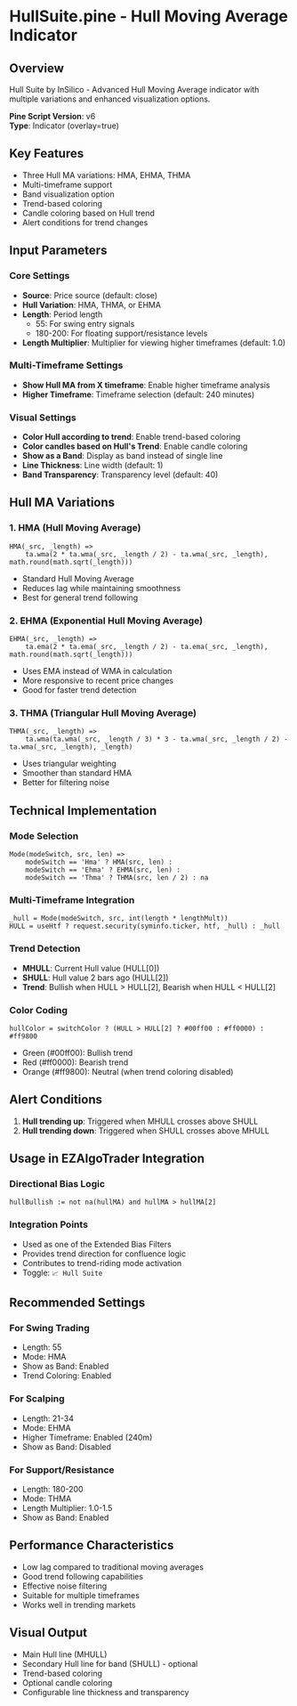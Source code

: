 # HullSuite.pine - Hull Moving Average Indicator

## Overview
Hull Suite by InSilico - Advanced Hull Moving Average indicator with multiple variations and enhanced visualization options.

**Pine Script Version**: v6  
**Type**: Indicator (overlay=true)

## Key Features
- Three Hull MA variations: HMA, EHMA, THMA
- Multi-timeframe support
- Band visualization option
- Trend-based coloring
- Candle coloring based on Hull trend
- Alert conditions for trend changes

## Input Parameters

### Core Settings
- **Source**: Price source (default: close)
- **Hull Variation**: HMA, THMA, or EHMA
- **Length**: Period length
  - 55: For swing entry signals
  - 180-200: For floating support/resistance levels
- **Length Multiplier**: Multiplier for viewing higher timeframes (default: 1.0)

### Multi-Timeframe Settings
- **Show Hull MA from X timeframe**: Enable higher timeframe analysis
- **Higher Timeframe**: Timeframe selection (default: 240 minutes)

### Visual Settings
- **Color Hull according to trend**: Enable trend-based coloring
- **Color candles based on Hull's Trend**: Enable candle coloring
- **Show as a Band**: Display as band instead of single line
- **Line Thickness**: Line width (default: 1)
- **Band Transparency**: Transparency level (default: 40)

## Hull MA Variations

### 1. HMA (Hull Moving Average)
```pine
HMA(_src, _length) =>
    ta.wma(2 * ta.wma(_src, _length / 2) - ta.wma(_src, _length), math.round(math.sqrt(_length)))
```
- Standard Hull Moving Average
- Reduces lag while maintaining smoothness
- Best for general trend following

### 2. EHMA (Exponential Hull Moving Average)
```pine
EHMA(_src, _length) =>
    ta.ema(2 * ta.ema(_src, _length / 2) - ta.ema(_src, _length), math.round(math.sqrt(_length)))
```
- Uses EMA instead of WMA in calculation
- More responsive to recent price changes
- Good for faster trend detection

### 3. THMA (Triangular Hull Moving Average)
```pine
THMA(_src, _length) =>
    ta.wma(ta.wma(_src, _length / 3) * 3 - ta.wma(_src, _length / 2) - ta.wma(_src, _length), _length)
```
- Uses triangular weighting
- Smoother than standard HMA
- Better for filtering noise

## Technical Implementation

### Mode Selection
```pine
Mode(modeSwitch, src, len) =>
    modeSwitch == 'Hma' ? HMA(src, len) : 
    modeSwitch == 'Ehma' ? EHMA(src, len) : 
    modeSwitch == 'Thma' ? THMA(src, len / 2) : na
```

### Multi-Timeframe Integration
```pine
_hull = Mode(modeSwitch, src, int(length * lengthMult))
HULL = useHtf ? request.security(syminfo.ticker, htf, _hull) : _hull
```

### Trend Detection
- **MHULL**: Current Hull value (HULL[0])
- **SHULL**: Hull value 2 bars ago (HULL[2])
- **Trend**: Bullish when HULL > HULL[2], Bearish when HULL < HULL[2]

### Color Coding
```pine
hullColor = switchColor ? (HULL > HULL[2] ? #00ff00 : #ff0000) : #ff9800
```
- Green (#00ff00): Bullish trend
- Red (#ff0000): Bearish trend
- Orange (#ff9800): Neutral (when trend coloring disabled)

## Alert Conditions
1. **Hull trending up**: Triggered when MHULL crosses above SHULL
2. **Hull trending down**: Triggered when SHULL crosses above MHULL

## Usage in EZAlgoTrader Integration

### Directional Bias Logic
```pine
hullBullish := not na(hullMA) and hullMA > hullMA[2]
```

### Integration Points
- Used as one of the Extended Bias Filters
- Provides trend direction for confluence logic
- Contributes to trend-riding mode activation
- Toggle: `📈 Hull Suite`

## Recommended Settings

### For Swing Trading
- Length: 55
- Mode: HMA
- Show as Band: Enabled
- Trend Coloring: Enabled

### For Scalping
- Length: 21-34
- Mode: EHMA
- Higher Timeframe: Enabled (240m)
- Show as Band: Disabled

### For Support/Resistance
- Length: 180-200
- Mode: THMA
- Length Multiplier: 1.0-1.5
- Show as Band: Enabled

## Performance Characteristics
- Low lag compared to traditional moving averages
- Good trend following capabilities
- Effective noise filtering
- Suitable for multiple timeframes
- Works well in trending markets

## Visual Output
- Main Hull line (MHULL)
- Secondary Hull line for band (SHULL) - optional
- Trend-based coloring
- Optional candle coloring
- Configurable line thickness and transparency
